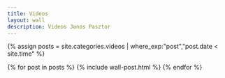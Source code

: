```yaml
---
title: Videos
layout: wall
description: Videos Janos Pasztor
---
```


{% assign posts = site.categories.videos | where_exp:"post","post.date < site.time" %}
<div class="wall">
<div class="wall__postlist">
{% for post in posts %}
{% include wall-post.html %}
{% endfor %}
</div>
</div>

